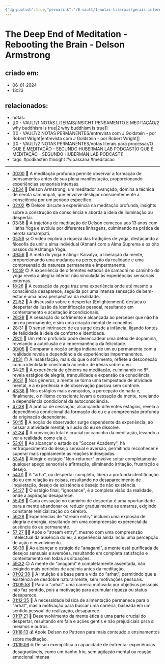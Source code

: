 ```yaml
---
{"dg-publish":true,"permalink":"/0-vault/1-notas-literais/gerais-interesses/the-deep-end-of-meditation-rebooting-the-brain-delson-armstrong/","tags":["podkasten","insight","vipassana","meditacao"],"dgHomeLink":true,"dgShowLocalGraph":true,"dgShowFileTree":true,"dgEnableSearch":true,"noteIcon":""}
---
```


# The Deep End of Meditation - Rebooting the Brain - Delson Armstrong

## criado em: 
- 06-01-2024
- 13:23
## relacionados:
- notas: 
- [[0 - VAULT/1 NOTAS LITERAIS/INSIGHT PENSAMENTO E MEDITAÇÃO/2 why buddhism is true\|2 why buddhism is true]]
- [[0 - VAULT/2 NOTAS PERMANENTES/entrevista com J Goldstein - por Robert Wright\|entrevista com J Goldstein - por Robert Wright]]
- [[0 - VAULT/2 NOTAS PERMANENTES/notas literais para processar/O QUE É MEDITAÇÃO - SEGUNDO HUBERMAN LAB PODCAST\|O QUE É MEDITAÇÃO - SEGUNDO HUBERMAN LAB PODCAST]]
- tags: #podkasten #insight #vipassana #meditacao
---
- [00:00](https://www.youtube.com/watch?v=12s9L0VOAMA&t=0s) 🤯 A meditação profunda permite observar a formação de pensamentos antes de sua plena manifestação, proporcionando experiências sensoriais intensas.
- [01:34](https://www.youtube.com/watch?v=12s9L0VOAMA&t=94s) 🧠 Delson Armstrong, um meditador avançado, domina a técnica de nerota samampati, que envolve desligar conscientemente a consciência por um período específico.
- [02:02](https://www.youtube.com/watch?v=12s9L0VOAMA&t=122s) 📚 Delson discute a experiência na meditação profunda, insights sobre a construção da consciência e aborda a ideia de iluminação ou despertar.
- [03:36](https://www.youtube.com/watch?v=12s9L0VOAMA&t=216s) 🧘 A trajetória de meditação de Delson começou aos 13 anos com Hatha Yoga e evoluiu por diferentes linhagens, culminando na prática de nerota samampati.
- [05:56](https://www.youtube.com/watch?v=12s9L0VOAMA&t=356s) 🕉️ O vídeo explora a riqueza das tradições de yoga, destacando a filosofia de unir a alma individual (Atman) com a Alma Suprema e os oito passos do Ashtanga Yoga.
- [09:56](https://www.youtube.com/watch?v=12s9L0VOAMA&t=596s) 🌅 A meta do yoga é atingir Kaivalya, a liberação da mente, proporcionando uma mudança na percepção da realidade e uma compreensão da natureza permanente e impermanente.
- [14:49](https://www.youtube.com/watch?v=12s9L0VOAMA&t=889s) 😊 A experiência de diferentes estados de samadhi no caminho do yoga revela a alegria interior não vinculada às experiências sensoriais externas.
- [18:26](https://www.youtube.com/watch?v=12s9L0VOAMA&t=1106s) 🌌 A cessação da yoga traz uma experiência onde até mesmo a consciência desaparece, seguida por uma intensa sensação de bem-estar e uma nova perspectiva da realidade.
- [22:52](https://www.youtube.com/watch?v=12s9L0VOAMA&t=1372s) 🌟 A discussão sobre o despertar (Enlightenment) destaca o despertar da ilusão da identificação pessoal, resultando em contentamento e aceitação incondicionais.
- [26:39](https://youtu.be/12s9L0VOAMA?t=1599s) 🧘 A cessação do sofrimento é alcançada ao perceber que não há um eu permanente, e sim uma criação mental de conceitos.
- [28:31](https://youtu.be/12s9L0VOAMA?t=1711s) 🔄 O senso intrínseco de eu surge desde a infância, ligando fontes de felicidade à ideia de conforto e identidade.
- [29:11](https://youtu.be/12s9L0VOAMA?t=1751s) 🧠 Um retiro profundo pode desencadear uma detox de dopamina, revelando a autoilusão e a impermanência da felicidade.
- [30:05](https://youtu.be/12s9L0VOAMA?t=1805s) 🔄 Comparar a noção antiga indiana de um eu permanente com a realidade revela a dependência de experiências impermanentes.
- [31:31](https://youtu.be/12s9L0VOAMA?t=1891s) 😔 A insatisfação, mais do que o sofrimento, reflete a desconexão com a identidade construída ao redor de ideias sobre o eu.
- [34:29](https://youtu.be/12s9L0VOAMA?t=2069s) 🧘 A experiência de gêneros na meditação, culminando no 8º, revela estágios de alegria, tranquilidade e expansão da consciência.
- [36:31](https://youtu.be/12s9L0VOAMA?t=2191s) 💭 Nos gêneros, a mente se torna uma tempestade de atividade mental, e a experiência é de observação passiva sem controle.
- [43:38](https://youtu.be/12s9L0VOAMA?t=2618s) 🌌 Nos estágios mais avançados, a percepção de nada e, finalmente, o niilismo consciente levam à cessação da mente, revelando a dependência condicional da autoconsciência.
- [47:38](https://youtu.be/12s9L0VOAMA?t=2858s) 🔄 A prática de cessação, alcançando diferentes estágios, revela a dependência condicional da formação do eu e a compreensão profunda da originação dependente.
- [50:15](https://youtu.be/12s9L0VOAMA?t=3015s) 🔄 A noção de observador surge dependente da experiência; ao cessar a atividade mental, a ilusão do eu se dissolve.
- [52:34](https://www.youtube.com/watch?v=12s9L0VOAMA&t=3154s) 🧘 A convicção total é crucial no caminho da meditação, levando a ver a realidade como ela é.
- [53:01](https://www.youtube.com/watch?v=12s9L0VOAMA&t=3181s) 🧠 Ao alcançar o estado de "Soccer Academy", há enfraquecimento do desejo sensual e aversão, permitindo reconhecer e superar mais rapidamente as reações indesejadas.
- [53:45](https://www.youtube.com/watch?v=12s9L0VOAMA&t=3225s) 🤲 Atingir o estágio "Non-returner" envolve soltar completamente qualquer apego sensorial e afirmação, eliminando irritação, frustração e desejo.
- [54:01](https://www.youtube.com/watch?v=12s9L0VOAMA&t=3241s) 🌌 A "arha", ou despertar completo, libera a profunda identificação do eu em relação às coisas, resultando no desaparecimento de inquietação, desejo de existência e desejo de não existência.
- [54:27](https://www.youtube.com/watch?v=12s9L0VOAMA&t=3267s) 🚪 O estágio final, "ignorance", é a completa visão da realidade, onde a aspiração desaparece.
- [55:08](https://www.youtube.com/watch?v=12s9L0VOAMA&t=3308s) 🔄 Cada cessação no caminho de despertar é uma oportunidade para a mente abandonar ou reduzir gradualmente as amarras, exigindo constante reinicialização do cérebro.
- [56:28](https://www.youtube.com/watch?v=12s9L0VOAMA&t=3388s) 🌈 Experiências de "stream entry" incluem uma explosão de alegria e energia, resultando em uma compreensão experencial da ausência do eu permanente.
- [57:27](https://www.youtube.com/watch?v=12s9L0VOAMA&t=3447s) 🧘‍♂️ Após o "stream entry", mesmo com uma compreensão intelectual da ausência do eu, a experiência ainda inclui uma percepção de ação e envolvimento.
- [58:39](https://www.youtube.com/watch?v=12s9L0VOAMA&t=3519s) 🌅 Ao alcançar o estágio de "anagami", a mente está purificada de desejos sensuais e aversões, resultando em completa satisfação e contentamento em todas as situações.
- [59:32](https://www.youtube.com/watch?v=12s9L0VOAMA&t=3572s) 😌 A mente do "anagami" é completamente assentada, não exigindo mais períodos de acalmia antes da meditação.
- [01:02:38](https://www.youtube.com/watch?v=12s9L0VOAMA&t=3758s) 🔄 A intuição é a base para a vida do "arhat", permitindo que a existência se desdobre naturalmente, sem motivações pessoais.
- [01:09:58](https://www.youtube.com/watch?v=12s9L0VOAMA&t=4198s) 💼 Para o "arhat", uma carreira motivada por objetivos pessoais não faz sentido, pois a motivação para acumular riqueza ou status desaparece.
- [01:12:35](https://www.youtube.com/watch?v=12s9L0VOAMA&t=4355s) 🍲 A necessidade básica de alimentação permanece para o "arhat", mas a motivação para buscar uma carreira, baseada em um sentido pessoal de realização, desaparece.
- [01:17:21](https://www.youtube.com/watch?v=12s9L0VOAMA&t=4641s) 🧠 Desenvolvimento da mente ética é uma parte crucial do despertar, resultando em fala e ações gentis e não prejudiciais para si mesmos e outros.
- [01:18:13](https://www.youtube.com/watch?v=12s9L0VOAMA&t=4693s) 💰 Apoie Delson no Patreon para mais conteúdo e ensinamentos sobre meditação.
- [01:19:06](https://www.youtube.com/watch?v=12s9L0VOAMA&t=4746s) ❄️ Delson exemplifica a capacidade de enfrentar experiências desagradáveis, como um banho frio, sem agitação mental ou reação emocional intensa.